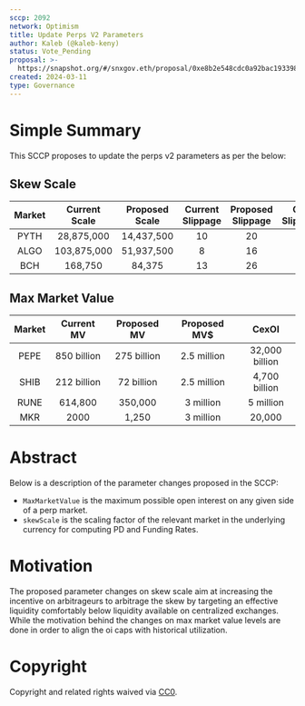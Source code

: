 ```yaml
---
sccp: 2092
network: Optimism
title: Update Perps V2 Parameters
author: Kaleb (@kaleb-keny)
status: Vote_Pending
proposal: >-
  https://snapshot.org/#/snxgov.eth/proposal/0xe8b2e548cdc0a92bac193398f930ef92b89b375c65cd1ad98b007bb025ca7d90
created: 2024-03-11
type: Governance
---
```


# Simple Summary

This SCCP proposes to update the perps v2 parameters as per the below:

## Skew Scale

| **Market** | **Current  Scale** | **Proposed Scale** | **Current Slippage** | **Proposed Slippage** | **Cex Slippage** |
|:----------:|:------------------:|:------------------:|:--------------------:|:---------------------:|:----------------:|
|    PYTH    |     28,875,000     |     14,437,500     |          10          |           20          |         7        |
|    ALGO    |     103,875,000    |     51,937,500     |           8          |           16          |         7        |
|     BCH    |       168,750      |       84,375       |          13          |           26          |        11        |

## Max Market Value

| **Market** | **Current MV** | **Proposed MV** | **Proposed MV$** |   **CexOI**     |
|:----------:|:--------------:|:---------------:|:----------------:| :-------------: |
|    PEPE    |   850 billion  |   275 billion   |    2.5 million   |  32,000 billion |
|    SHIB    |   212 billion  |    72 billion   |    2.5 million   | 4,700 billion   |
|    RUNE    |   614,800      |    350,000      |     3 million    |   5 million     |
|     MKR    |      2000      |     1,250       |     3 million    |     20,000      |

# Abstract

Below is a description of the parameter changes proposed in the SCCP:
- `MaxMarketValue` is the maximum possible open interest on any given side of a perp market.
- `skewScale` is the scaling factor of the relevant market in the underlying currency for computing PD and Funding Rates.

# Motivation

The proposed parameter changes on skew scale aim at increasing the incentive on arbitrageurs to arbitrage the skew by targeting an effective liquidity comfortably below liquidity available on centralized exchanges. While the motivation behind the changes on max market value levels are done in order to align the oi caps with historical utilization. 

# Copyright

Copyright and related rights waived via [CC0](https://creativecommons.org/publicdomain/zero/1.0/).


